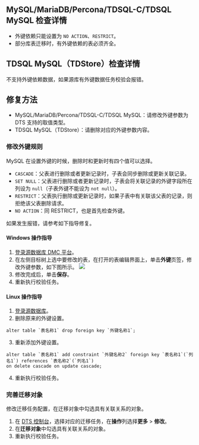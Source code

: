 ## MySQL/MariaDB/Percona/TDSQL-C/TDSQL MySQL 检查详情

- 外键依赖只能设置为 `NO ACTION`、`RESTRICT`。
- 部分库表迁移时，有外键依赖的表必须齐全。

## TDSQL MySQL（TDStore）检查详情

不支持外键依赖数据，如果源库有外键数据任务校验会报错。

## 修复方法

- MySQL/MariaDB/Percona/TDSQL-C/TDSQL MySQL：请修改外键参数为 DTS 支持的取值类型。
- TDSQL MySQL（TDStore）：请删除对应的外键参数内容。

### 修改外键规则
MySQL 在设置外键的时候，删除时和更新时有四个值可以选择。 
- `CASCADE`：父表进行删除或者更新记录时，子表会同步删除或更新关联记录。
- `SET NULL`：父表进行删除或者更新记录时，子表会将关联记录的外键字段所在列设为 `null`（子表外键不能设为 `not null`）。
- `RESTRICT`：父表执行删除或更新记录时，如果子表中有关联该父表的记录，则拒绝该父表删除请求。
- `NO ACTION`：同 RESTRICT，也是首先检查外键。

如果发生报错，请参考如下指导修复。
#### Windows 操作指导
1. [登录源数据库 DMC 平台](https://cloud.tencent.com/document/product/236/47813)。
2. 在左侧目标树上选中要修改的表，在打开的表编辑界面上，单击**外键**页签，修改外键参数，如下图所示。
![](https://main.qcloudimg.com/raw/d5b4dfddfcd4affeb07271b78b86f6bd.png)
3. 修改完成后，单击**保存**。
4. 重新执行校验任务。

#### Linux 操作指导
1. [登录源数据库](https://cloud.tencent.com/document/product/236/3130)。
2. 删除原来的外键设置。
```
alter table `表名称1` drop foreign key `外键名称1`;
```
3. 重新添加外键设置。
```
alter table `表名称1` add constraint `外键名称2` foreign key `表名称1`(`列名1`) references `表名称2`(`列名1`)
on delete cascade on update cascade;
```
4. 重新执行校验任务。

### 完善迁移对象
修改迁移任务配置，在迁移对象中勾选具有关联关系的对象。
1. 在 [DTS 控制台](https://console.cloud.tencent.com/dts/migration)，选择对应的迁移任务，在**操作**列选择**更多** > **修改**。 
2. 在**迁移对象**中勾选具有关联关系的对象。
3. 重新执行校验任务。 

